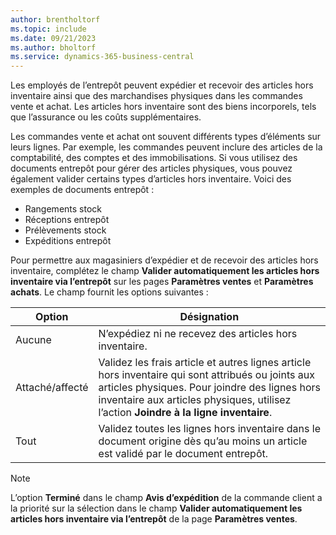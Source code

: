 ```yaml
---
author: brentholtorf
ms.topic: include
ms.date: 09/21/2023
ms.author: bholtorf
ms.service: dynamics-365-business-central
---
```


Les employés de l’entrepôt peuvent expédier et recevoir des articles hors inventaire ainsi que des marchandises physiques dans les commandes vente et achat. Les articles hors inventaire sont des biens incorporels, tels que l’assurance ou les coûts supplémentaires.

Les commandes vente et achat ont souvent différents types d’éléments sur leurs lignes. Par exemple, les commandes peuvent inclure des articles de la comptabilité, des comptes et des immobilisations. Si vous utilisez des documents entrepôt pour gérer des articles physiques, vous pouvez également valider certains types d’articles hors inventaire. Voici des exemples de documents entrepôt :

* Rangements stock
* Réceptions entrepôt
* Prélèvements stock
* Expéditions entrepôt

Pour permettre aux magasiniers d’expédier et de recevoir des articles hors inventaire, complétez le champ **Valider automatiquement les articles hors inventaire via l’entrepôt** sur les pages **Paramètres ventes** et **Paramètres achats**. Le champ fournit les options suivantes :

|Option  |Désignation  |
|---------|---------|
|Aucune     |N’expédiez ni ne recevez des articles hors inventaire.         |
|Attaché/affecté     | Validez les frais article et autres lignes article hors inventaire qui sont attribués ou joints aux articles physiques. Pour joindre des lignes hors inventaire aux articles physiques, utilisez l’action **Joindre à la ligne inventaire**.        |
|Tout     | Validez toutes les lignes hors inventaire dans le document origine dès qu’au moins un article est validé par le document entrepôt.        |

> [!NOTE]
> L’option **Terminé** dans le champ **Avis d’expédition** de la commande client a la priorité sur la sélection dans le champ **Valider automatiquement les articles hors inventaire via l’entrepôt** de la page **Paramètres ventes**.